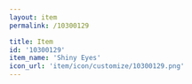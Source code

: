 ```yaml
---
layout: item
permalink: /10300129

title: Item
id: '10300129'
item_name: 'Shiny Eyes'
icon_url: 'item/icon/customize/10300129.png'
---
```

